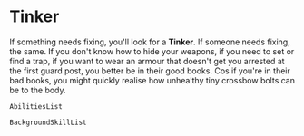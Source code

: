 # Tinker

If something needs fixing, you'll look for a **Tinker**. If someone needs fixing, the same. If you don't know how to hide your weapons, if you need to set or find a trap, if you want to wear an armour that doesn't get you arrested at the first guard post, you better be in their good books. Cos if you're in their bad books, you might quickly realise how unhealthy tiny crossbow bolts can be to the body.

`AbilitiesList`

`BackgroundSkillList`